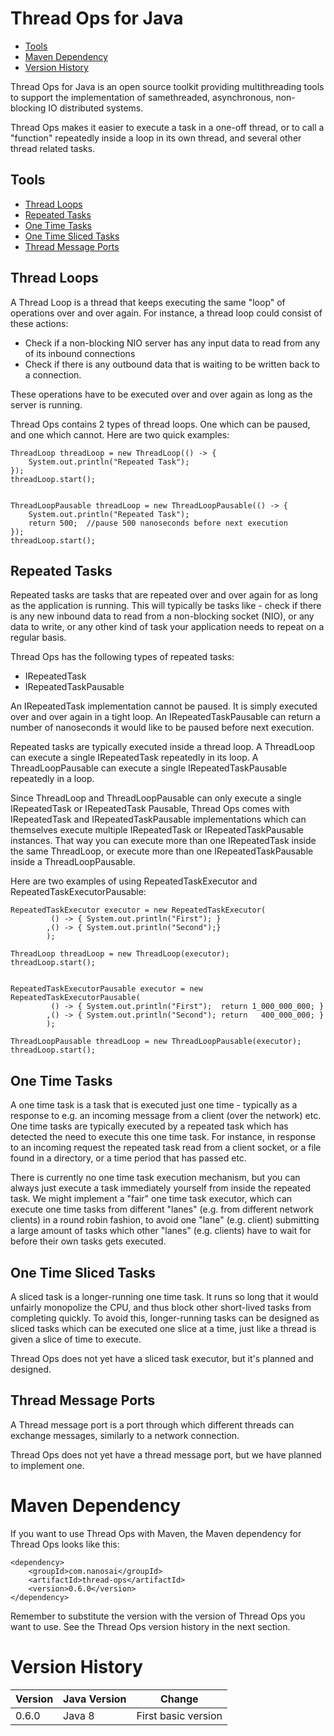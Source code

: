 # Thread Ops for Java

 - [Tools](#thread-loops)
 - [Maven Dependency](#maven-dependency)
 - [Version History](#version-history)
 

Thread Ops for Java is an open source toolkit providing multithreading tools to support the implementation
of samethreaded, asynchronous, non-blocking IO distributed systems.

Thread Ops makes it easier to execute a task in a one-off thread, or to call a "function" repeatedly inside a loop in
its own thread, and several other thread related tasks.


## Tools

 - [Thread Loops](#thread-loops)
 - [Repeated Tasks](#repeated-tasks)
 - [One Time Tasks](#one-time-tasks)
 - [One Time Sliced Tasks](#one-time-sliced-tasks)
 - [Thread Message Ports](#thread-message-ports)



<a name="thread-loops"></a>
## Thread Loops

A Thread Loop is a thread that keeps executing the same "loop" of operations over and over again.
For instance, a thread loop could consist of these actions:

 - Check if a non-blocking NIO server has any input data to read from any of its inbound connections
 - Check if there is any outbound data that is waiting to be written back to a connection.

These operations have to be executed over and over again as long as the server is running.

Thread Ops contains 2 types of thread loops. One which can be paused, and one which cannot.
Here are two quick examples:


    ThreadLoop threadLoop = new ThreadLoop(() -> {
        System.out.println("Repeated Task");
    });
    threadLoop.start();


    ThreadLoopPausable threadLoop = new ThreadLoopPausable(() -> {
        System.out.println("Repeated Task");
        return 500;  //pause 500 nanoseconds before next execution
    });
    threadLoop.start();



<a name="repeated-tasks"></a>
## Repeated Tasks
Repeated tasks are tasks that are repeated over and over again for as long as the application is running.
This will typically be tasks like - check if there is any new inbound data to read from a non-blocking socket (NIO),
or any data to write, or any other kind of task your application needs to repeat on a regular basis.

Thread Ops has the following types of repeated tasks:

 - IRepeatedTask
 - IRepeatedTaskPausable

An IRepeatedTask implementation cannot be paused. It is simply executed over and over again in a tight loop.
An IRepeatedTaskPausable can return a number of nanoseconds it would like to be paused before next execution.

Repeated tasks are typically executed inside a thread loop. A ThreadLoop can execute a single IRepeatedTask
repeatedly in its loop. A ThreadLoopPausable can execute a single IRepeatedTaskPausable repeatedly in a loop.

Since ThreadLoop and ThreadLoopPausable can only execute a single IRepeatedTask or IRepeatedTask Pausable,
Thread Ops comes with IRepeatedTask and IRepeatedTaskPausable implementations which can themselves execute
multiple IRepeatedTask or IRepeatedTaskPausable instances. That way you can execute more than one IRepeatedTask inside the same ThreadLoop,
or execute more than one IRepeatedTaskPausable inside a ThreadLoopPausable.

Here are two examples of using RepeatedTaskExecutor and RepeatedTaskExecutorPausable:

    RepeatedTaskExecutor executor = new RepeatedTaskExecutor(
             () -> { System.out.println("First"); }
            ,() -> { System.out.println("Second");}
            );

    ThreadLoop threadLoop = new ThreadLoop(executor);
    threadLoop.start();


    RepeatedTaskExecutorPausable executor = new RepeatedTaskExecutorPausable(
             () -> { System.out.println("First");  return 1_000_000_000; }
            ,() -> { System.out.println("Second"); return   400_000_000; }
            );

    ThreadLoopPausable threadLoop = new ThreadLoopPausable(executor);
    threadLoop.start();


<a name="one-time-tasks"></a>
## One Time Tasks
A one time task is a task that is executed just one time - typically as a response to e.g. an incoming message
from a client (over the network) etc. One time tasks are typically executed by a repeated task which has detected
the need to execute this one time task. For instance, in response to an incoming request the repeated task read from
a client socket, or a file found in a directory, or a time period that has passed etc.

There is currently no one time task execution mechanism, but you can always just execute a task immediately yourself
from inside the repeated task. We might implement a "fair" one time task executor, which can execute one time tasks
from different "lanes" (e.g. from different network clients) in a round robin fashion, to avoid one "lane" (e.g. client)
submitting a large amount of tasks which other "lanes" (e.g. clients) have to wait for before their own tasks gets
executed.



<a name="one-time-sliced-tasks"></a>
## One Time Sliced Tasks

A sliced task is a longer-running one time task. It runs so long that it would unfairly monopolize the CPU, and thus
block other short-lived tasks from completing quickly. To avoid this, longer-running tasks can be designed as sliced tasks
which can be executed one slice at a time, just like a thread is given a slice of time to execute.

Thread Ops does not yet have a sliced task executor, but it's planned and designed.



<a name="thread-message-ports"></a>
## Thread Message Ports

A Thread message port is a port through which different threads can exchange messages, similarly to a network connection.

Thread Ops does not yet have a thread message port, but we have planned to implement one.




<a name="maven-dependency"></a>
# Maven Dependency

If you want to use Thread Ops with Maven, the Maven dependency for Thread Ops looks like this:

    <dependency>
        <groupId>com.nanosai</groupId>
        <artifactId>thread-ops</artifactId>
        <version>0.6.0</version>
    </dependency>

Remember to substitute the version with the version of Thread Ops you want to use. See the Thread Ops version history in
the next section.



<a name="version-history"></a>
# Version History

| Version | Java Version | Change |
|---------|--------------|--------|
| 0.6.0   | Java 8       | First basic version  |

